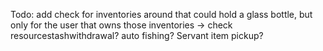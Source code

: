 Todo: add check for inventories around that could hold a glass bottle, but only for the user that owns those inventories -> check resourcestashwithdrawal?
auto fishing?
Servant item pickup?